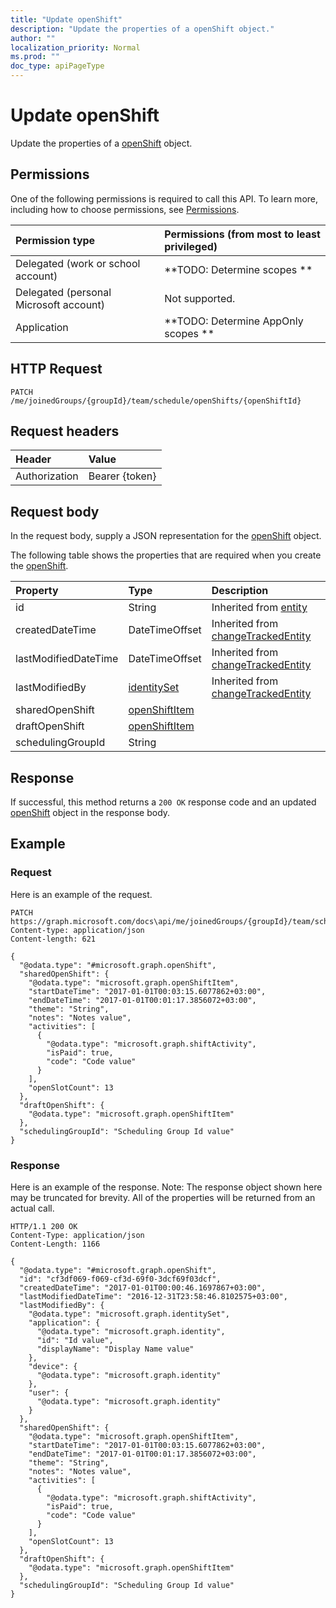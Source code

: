 ```yaml
---
title: "Update openShift"
description: "Update the properties of a openShift object."
author: ""
localization_priority: Normal
ms.prod: ""
doc_type: apiPageType
---
```


# Update openShift

Update the properties of a [openShift](../resources/openshift.md) object.

## Permissions
One of the following permissions is required to call this API. To learn more, including how to choose permissions, see [Permissions](/concepts/permissions-reference.md).

|Permission type|Permissions (from most to least privileged)|
|:---|:---|
|Delegated (work or school account)|**TODO: Determine scopes **|
|Delegated (personal Microsoft account)|Not supported.|
|Application|**TODO: Determine AppOnly scopes **|

## HTTP Request
<!-- {
  "blockType": "ignored"
}
-->
``` http
PATCH /me/joinedGroups/{groupId}/team/schedule/openShifts/{openShiftId}
```

## Request headers
|Header|Value|
|:---|:---|
|Authorization|Bearer {token}|

## Request body
In the request body, supply a JSON representation for the [openShift](../resources/openShift.md) object.

The following table shows the properties that are required when you create the [openShift](../resources/openshift.md).

|Property|Type|Description|
|:---|:---|:---|
|id|String| Inherited from [entity](../resources/entity.md)|
|createdDateTime|DateTimeOffset| Inherited from [changeTrackedEntity](../resources/changeTrackedEntity.md)|
|lastModifiedDateTime|DateTimeOffset| Inherited from [changeTrackedEntity](../resources/changeTrackedEntity.md)|
|lastModifiedBy|[identitySet](../resources/identitySet.md)| Inherited from [changeTrackedEntity](../resources/changeTrackedEntity.md)|
|sharedOpenShift|[openShiftItem](../resources/openShiftItem.md)||
|draftOpenShift|[openShiftItem](../resources/openShiftItem.md)||
|schedulingGroupId|String||



## Response
If successful, this method returns a `200 OK` response code and an updated [openShift](../resources/openshift.md) object in the response body.

## Example

### Request
Here is an example of the request.
<!-- {
  "blockType": "request",
  "name": "update_openshift"
}
-->
``` http
PATCH https://graph.microsoft.com/docs\api/me/joinedGroups/{groupId}/team/schedule/openShifts/{openShiftId}
Content-type: application/json
Content-length: 621

{
  "@odata.type": "#microsoft.graph.openShift",
  "sharedOpenShift": {
    "@odata.type": "microsoft.graph.openShiftItem",
    "startDateTime": "2017-01-01T00:03:15.6077862+03:00",
    "endDateTime": "2017-01-01T00:01:17.3856072+03:00",
    "theme": "String",
    "notes": "Notes value",
    "activities": [
      {
        "@odata.type": "microsoft.graph.shiftActivity",
        "isPaid": true,
        "code": "Code value"
      }
    ],
    "openSlotCount": 13
  },
  "draftOpenShift": {
    "@odata.type": "microsoft.graph.openShiftItem"
  },
  "schedulingGroupId": "Scheduling Group Id value"
}
```

### Response
Here is an example of the response. Note: The response object shown here may be truncated for brevity. All of the properties will be returned from an actual call.
<!-- {
  "blockType": "response",
  "truncated": true
}
-->
``` http
HTTP/1.1 200 OK
Content-Type: application/json
Content-Length: 1166

{
  "@odata.type": "#microsoft.graph.openShift",
  "id": "cf3df069-f069-cf3d-69f0-3dcf69f03dcf",
  "createdDateTime": "2017-01-01T00:00:46.1697867+03:00",
  "lastModifiedDateTime": "2016-12-31T23:58:46.8102575+03:00",
  "lastModifiedBy": {
    "@odata.type": "microsoft.graph.identitySet",
    "application": {
      "@odata.type": "microsoft.graph.identity",
      "id": "Id value",
      "displayName": "Display Name value"
    },
    "device": {
      "@odata.type": "microsoft.graph.identity"
    },
    "user": {
      "@odata.type": "microsoft.graph.identity"
    }
  },
  "sharedOpenShift": {
    "@odata.type": "microsoft.graph.openShiftItem",
    "startDateTime": "2017-01-01T00:03:15.6077862+03:00",
    "endDateTime": "2017-01-01T00:01:17.3856072+03:00",
    "theme": "String",
    "notes": "Notes value",
    "activities": [
      {
        "@odata.type": "microsoft.graph.shiftActivity",
        "isPaid": true,
        "code": "Code value"
      }
    ],
    "openSlotCount": 13
  },
  "draftOpenShift": {
    "@odata.type": "microsoft.graph.openShiftItem"
  },
  "schedulingGroupId": "Scheduling Group Id value"
}
```

